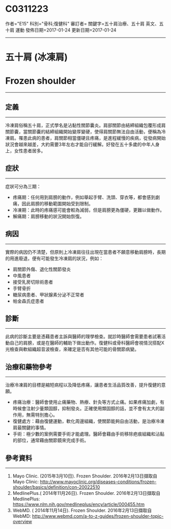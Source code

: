 # C0311223
作者="E15"
科別="骨科;復健科"
審訂者=
關鍵字=五十肩治療、五十肩 英文、五十肩 運動
發佈日期=2017-01-24
更新日期=2017-01-24

----------
# 五十肩 (冰凍肩) 
# Frozen shoulder
----------
## 定義
----------

冷凍肩俗稱五十肩，正式學名是沾黏性關節囊炎。肩部關節由結締組織包覆形成肩關節囊，當關節囊的結締組織開始變厚變硬，使得肩關節無法自由活動，便稱為冷凍肩。罹患此病的患者，肩關節相當僵硬且疼痛，是進程緩慢的疾病，從發病開始狀況會越來越差，大約需要3年左右才能自行緩解。好發在五十多歲的中年人身上，女性患者居多。

## 症狀
----------

症狀可分為三期：

- 疼痛期：任何用到肩膀的動作，例如舉起手臂、洗頭、穿衣等，都會感到劇痛，因此肩膀的移動範圍開始受到限制。
- 冷凍期：此時的疼痛感可能會較為減弱，但是肩膀更為僵硬，更難以做動作。
- 解痛期：肩膀移動的狀況開始恢復。
## 病因
----------

實際的病因仍不清楚，但原則上冷凍肩往往出現在當患者不願意移動肩膀時，長期的用進廢退，便有可能發生冷凍肩的狀況，例如：

- 肩關節外傷、退化性關節發炎
- 中風患者
- 接受乳房切除術患者
- 手臂骨折
- 糖尿病患者、甲狀腺素分泌不正常者
- 帕金森氏症患者
## 診斷
----------

此病的診斷主要是憑藉患者主訴與醫師的理學檢查。就診時醫師會需要患者試著活動自己的肩膀，或是在醫師的輔助下做出動作。復健科或骨科醫師會視情況搭配X光檢查與軟組織超音波檢查，來確定是否有其他可能的骨關節病變。

## 治療和藥物參考
----------

治療冷凍肩的目標是縮短病程以及降低疼痛，讓患者生活品質改善，提升復健的意願。

- 疼痛治療：醫師會使用止痛藥物、熱療、針灸等方式止痛。如果疼痛加劇，有時候會注射少量類固醇，抑制發炎。正確使用類固醇的話，並不會有太大的副作用，無需特別擔心。
- 復健處方：藉由復健運動，軟化周邊組織，使關節能夠自由活動，是治療冷凍肩最關鍵的事情。
- 手術：極少數的案例需要手術才能處理。醫師會藉由手術移除疤痕組織和沾黏的部位，通常藉由關節鏡來完成手術。
## 參考資料
----------
1. Mayo Clinic. (2015年3月10日). Frozen Shoulder. 2016年2月13日擷取自Mayo Clinic:
  http://www.mayoclinic.org/diseases-conditions/frozen-shoulder/basics/definition/con-20022510
2. MedlinePlus.( 2014年11月26日). Frozen Shoulder. 2016年2月13日擷取自MedlinePlus:
  https://www.nlm.nih.gov/medlineplus/ency/article/000455.htm
3. WebMD. ( 2014年11月14日). Frozen Shoulder. 2016年2月13日擷取自WebMD:
  http://www.webmd.com/a-to-z-guides/frozen-shoulder-topic-overview

